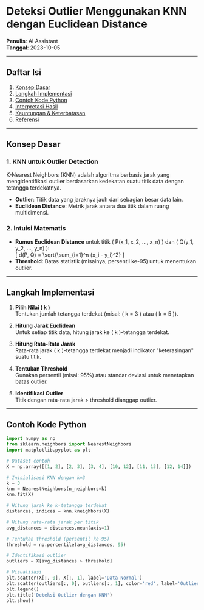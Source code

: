 # Deteksi Outlier Menggunakan KNN dengan Euclidean Distance

**Penulis**: AI Assistant  
**Tanggal**: 2023-10-05  

---

## Daftar Isi
1. [Konsep Dasar](#konsep-dasar)  
2. [Langkah Implementasi](#langkah-implementasi)  
3. [Contoh Kode Python](#contoh-kode-python)  
4. [Interpretasi Hasil](#interpretasi-hasil)  
5. [Keuntungan & Keterbatasan](#keuntungan--keterbatasan)  
6. [Referensi](#referensi)  

---

## Konsep Dasar

### 1. KNN untuk Outlier Detection
K-Nearest Neighbors (KNN) adalah algoritma berbasis jarak yang mengidentifikasi outlier berdasarkan kedekatan suatu titik data dengan tetangga terdekatnya.  
- **Outlier**: Titik data yang jaraknya jauh dari sebagian besar data lain.  
- **Euclidean Distance**: Metrik jarak antara dua titik dalam ruang multidimensi.  

### 2. Intuisi Matematis
- **Rumus Euclidean Distance** untuk titik \( P(x_1, x_2, ..., x_n) \) dan \( Q(y_1, y_2, ..., y_n) \):  
  \[
  d(P, Q) = \sqrt{\sum_{i=1}^n (x_i - y_i)^2}
  \]
- **Threshold**: Batas statistik (misalnya, persentil ke-95) untuk menentukan outlier.  

---

## Langkah Implementasi

1. **Pilih Nilai \( k \)**  
   Tentukan jumlah tetangga terdekat (misal: \( k = 3 \) atau \( k = 5 \)).  

2. **Hitung Jarak Euclidean**  
   Untuk setiap titik data, hitung jarak ke \( k \)-tetangga terdekat.  

3. **Hitung Rata-Rata Jarak**  
   Rata-rata jarak \( k \)-tetangga terdekat menjadi indikator "keterasingan" suatu titik.  

4. **Tentukan Threshold**  
   Gunakan persentil (misal: 95%) atau standar deviasi untuk menetapkan batas outlier.  

5. **Identifikasi Outlier**  
   Titik dengan rata-rata jarak > threshold dianggap outlier.  

---

## Contoh Kode Python

```python
import numpy as np
from sklearn.neighbors import NearestNeighbors
import matplotlib.pyplot as plt

# Dataset contoh
X = np.array([[1, 2], [2, 3], [3, 4], [10, 12], [11, 13], [12, 14]])

# Inisialisasi KNN dengan k=3
k = 3
knn = NearestNeighbors(n_neighbors=k)
knn.fit(X)

# Hitung jarak ke k-tetangga terdekat
distances, indices = knn.kneighbors(X)

# Hitung rata-rata jarak per titik
avg_distances = distances.mean(axis=1)

# Tentukan threshold (persentil ke-95)
threshold = np.percentile(avg_distances, 95)

# Identifikasi outlier
outliers = X[avg_distances > threshold]

# Visualisasi
plt.scatter(X[:, 0], X[:, 1], label='Data Normal')
plt.scatter(outliers[:, 0], outliers[:, 1], color='red', label='Outlier')
plt.legend()
plt.title('Deteksi Outlier dengan KNN')
plt.show()